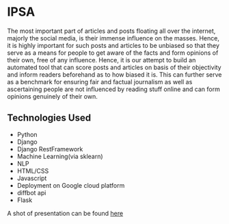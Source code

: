 # IPSA

The most important part of articles and posts floating all over the internet, majorly the social media, is their immense influence on the masses. 
Hence, it is highly important for such posts and articles to be unbiased so that they serve as a means for people to get aware of the facts and form opinions of their own, 
free of any influence. Hence, it is our attempt to build an automated tool that can score posts and articles on basis of their objectivity and inform readers beforehand as 
to how biased it is. This can further serve as a benchmark for ensuring fair and factual journalism as well as ascertaining people are not influenced by reading stuff online 
and can form opinions genuinely of their own.

## Technologies Used
- Python
- Django
- Django RestFramework
- Machine Learning(via sklearn)
- NLP
- HTML/CSS
- Javascript
- Deployment on Google cloud platform
- diffbot api
- Flask

A shot of presentation can be found [here](http://35.193.91.51:5001)
